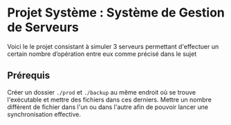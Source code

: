 # Projet Système : Système de Gestion de Serveurs

Voici le le projet consistant à simuler 3 serveurs permettant d'effectuer un certain nombre d’opération entre eux comme précisé dans le sujet

## Prérequis

Créer un dossier `./prod` et `./backup` au même endroit où se trouve l'exécutable et mettre des fichiers dans ces derniers.
Mettre un nombre différent de fichier dans l'un ou dans l'autre afin de pouvoir lancer une synchronisation effective.
